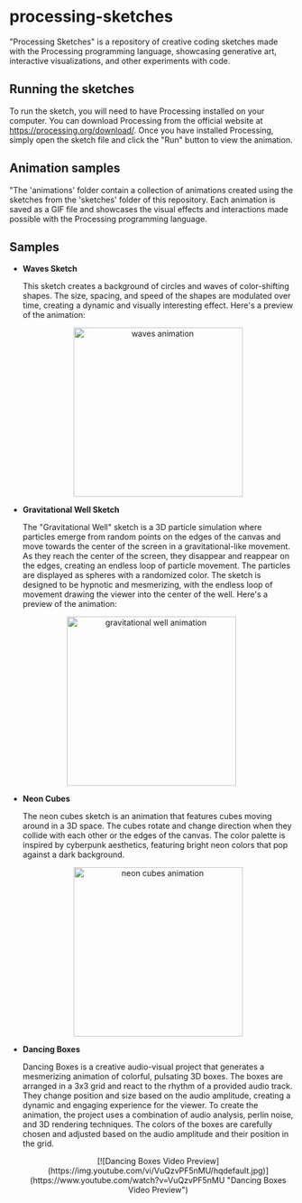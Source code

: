 # processing-sketches
"Processing Sketches" is a repository of creative coding sketches made with the Processing programming language, showcasing generative art, interactive visualizations, and other experiments with code.

## Running the sketches
To run the sketch, you will need to have Processing installed on your computer.
You can download Processing from the official website at https://processing.org/download/. Once you have installed Processing, simply open the sketch file and click the "Run" button to view the animation.

## Animation samples
"The 'animations' folder contain a collection of animations created using the sketches from the 'sketches' folder of this repository. Each animation is saved as a GIF file and showcases the visual effects and interactions made possible with the Processing programming language.

## Samples
- **Waves Sketch**
  
  This sketch creates a background of circles and waves of color-shifting shapes. The size, spacing, and speed of the shapes are modulated over time, creating a dynamic   and visually interesting effect.
  Here's a preview of the animation:
  <p align="center">
    <img src="animations/waves.gif" width="300" height="300" alt="waves animation">
  </p>
  
 - **Gravitational Well Sketch**
  
    The "Gravitational Well" sketch is a 3D particle simulation where particles emerge from random points on the edges of the canvas and move towards the center of the       screen in a gravitational-like movement. As they reach the center of the screen, they disappear and reappear on the edges, creating an endless loop of particle   movement. The particles are displayed as spheres with a randomized color. The sketch is designed to be hypnotic and mesmerizing, with the endless loop of movement drawing the viewer into the center of the well.
    Here's a preview of the animation:
  
  <p align="center">
    <img src="animations/gravitational-well.gif" width="300" height="300" alt="gravitational well animation">
  </p>
  
  - **Neon Cubes**
  
    The neon cubes sketch is an animation that features cubes moving around in a 3D space. The cubes rotate and   change direction when they collide with each other or the edges of the canvas. The color palette is inspired by cyberpunk aesthetics, featuring bright neon colors that pop against a dark background.
    <p align="center">
      <img src="animations/neon-cubes.gif" width="300" height="300" alt="neon cubes animation">
    </p>
	
  - **Dancing Boxes**
  
    Dancing Boxes is a creative audio-visual project that generates a mesmerizing animation of colorful, pulsating 3D boxes. The boxes are arranged in a 3x3 grid and react to the rhythm of a provided audio track. They change position and size based on the audio amplitude, creating a dynamic and engaging experience for the viewer.
	To create the animation, the project uses a combination of audio analysis, perlin noise, and 3D rendering techniques. The colors of the boxes are carefully chosen and adjusted based on the audio amplitude and their position in the grid.
    <p align="center">
	[![Dancing Boxes Video Preview](https://img.youtube.com/vi/VuQzvPF5nMU/hqdefault.jpg)](https://www.youtube.com/watch?v=VuQzvPF5nMU "Dancing Boxes Video Preview")
    </p>
